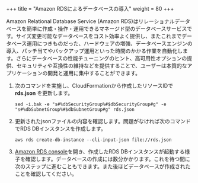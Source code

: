 +++
title = "Amazon RDSによるデータベースの導入"
weight = 80
+++

Amazon Relational Database Service (Amazon RDS)はリレーショナルデータベースを簡単に作成・操作・運用できるマネージド型のデータベースサービスです。サイズ変更可能なデータベースをコスト効率よく提供し、またこれまでデータベース運用につきものだった、ハードウェアの増強、データベースエンジンの導入、パッチ当てやバックアップ運用といった時間のかかる作業を自動化します。さらにデータベースの性能チューニングのヒント、高可用性オプションの提供、セキュリティや互換性の維持などを提供することで、ユーザーは本質的なアプリケーションの開発と運用に集中することができます。

1. 次のコマンドを実施し、CloudFormationから作成したリソースIDで **rds.json** を更新します。
	```
	sed -i.bak -e "s#%dbSecurityGroup%#$dbSecurityGroup#g" -e "s#%dbSubnetGroup%#$dbSubnetGroup#g" rds.json 
	```

1. 更新されたjsonファイルの内容を確認します。問題がなければ次のコマンドでRDS DBインスタンスを作成します。
	```
	aws rds create-db-instance --cli-input-json file://rds.json
	```
	
1. [Amazon RDS console](https://console.aws.amazon.com/rds/home?#dbinstances:)を開き、作成したRDS DBインスタンスが起動する様子を確認します。データベースの作成には数分かかります。これを待つ間に次のステップに進むこともできます。また後ほどデータベースが作成されたことを確認してください。
